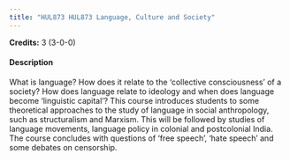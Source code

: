 ```yaml
---
title: "HUL873 HUL873 Language, Culture and Society"
---
```

**Credits:** 3 (3-0-0)

#### Description
What is language? How does it relate to the ‘collective consciousness’ of a society? How does language relate to ideology and when does language become ‘linguistic capital’? This course introduces students to some theoretical approaches to the study of language in social anthropology, such as structuralism and Marxism. This will be followed by studies of language movements, language policy in colonial and postcolonial India. The course concludes with questions of ‘free speech’, ‘hate speech’ and some debates on censorship.